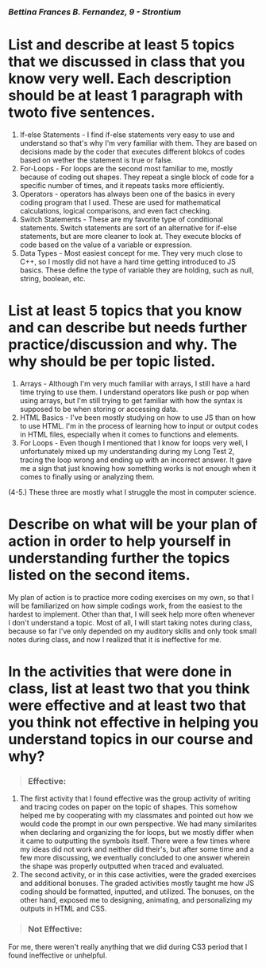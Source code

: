 ### *Bettina Frances B. Fernandez, 9 - Strontium*

# List and describe at least 5 topics that we discussed in class that you know very well. Each description should be at least 1 paragraph with twoto five sentences.
1. If-else Statements - I find if-else statements very easy to use and understand so that's why I'm very familiar with them. They are based on decisions made by the coder that executes different blokcs of codes based on wether the statement is true or false.
2. For-Loops - For loops are the second most familiar to me, mostly because of coding out shapes. They repeat a single block of code for a specific number of times, and it repeats tasks more efficiently.
3. Operators - operators has always been one of the basics in every coding program that I used. These are used for mathematical calculations, logical comparisons, and even fact checking.
4. Switch Statements - These are my favorite type of conditional statements. Switch statements are sort of an alternative for if-else statements, but are more cleaner to look at. They execute blocks of code based on the value of a variable or expression.
5. Data Types - Most easiest concept for me. They very much close to C++, so I mostly did not have a hard time getting introduced to JS basics. These define the type of variable they are holding, such as null, string, boolean, etc.

# List at least 5 topics that you know and can describe but needs further practice/discussion and why. The why should be per topic listed. 
1. Arrays - Although I'm very much familiar with arrays, I still have a hard time trying to use them. I understand operators like push or pop when using arrays, but I'm still trying to get familiar with how the syntax is supposed to be when storing or accessing data.
2. HTML Basics - I've been mostly studying on how to use JS than on how to use HTML. I'm in the process of learning how to input or output codes in HTML files, especially when it comes to functions and elements.
3. For Loops - Even though I mentioned that I know for loops very well, I unfortunately mixed up my understanding during my Long Test 2, tracing the loop wrong and ending up with an incorrect answer. It gave me a sign that just knowing how something works is not enough when it comes to finally using or analyzing them.

(4-5.) These three are mostly what I struggle the most in computer science.

# Describe on what will be your plan of action in order to help yourself in understanding further the topics listed on the second items.
My plan of action is to practice more coding exercises on my own, so that I will be familiarized on how simple codings work, from the easiest to the hardest to implement. Other than that, I will seek help more often whenever I don't understand a topic. Most of all, I will start taking notes during class, because so far I've only depended on my auditory skills and only took small notes during class, and now I realized that it is ineffective for me.

# In the activities that were done in class, list at least two that you think were effective and at least two that you think not effective in helping you understand topics in our course and why?
> ### Effective:
1. The first activity that I found effective was the group activity of writing and tracing codes on paper on the topic of shapes. This somehow helped me by cooperating with my classmates and pointed out how we would code the prompt in our own perspective. We had many similarites when declaring and organizing the for loops, but we mostly differ when it came to outputting the symbols itself. There were a few times where my ideas did not work and neither did their's, but after some time and a few more discussing, we eventually concluded to one answer wherein the shape was properly outputted when traced and evaluated.
2. The second activity, or in this case activities, were the graded exercises and additional bonuses. The graded activities mostly taught me how JS coding should be formatted, inputted, and utilized. The bonuses, on the other hand, exposed me to designing, animating, and personalizing my outputs in HTML and CSS.
> ### Not Effective:
For me, there weren't really anything that we did during CS3 period that I found ineffective or unhelpful. 
